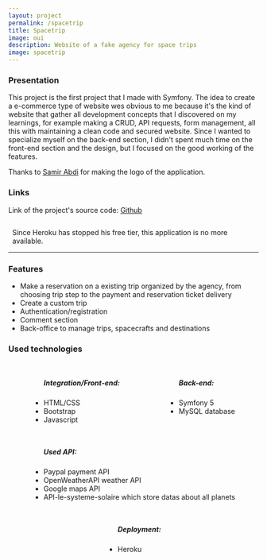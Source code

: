 ```yaml
---
layout: project
permalink: /spacetrip
title: Spacetrip
image: oui
description: Website of a fake agency for space trips
image: spacetrip
---
```


<h3>Presentation</h3>
<p>This project is the first project that I made with Symfony. The idea to create a e-commerce type of website wes obvious to me because it's the kind of website that gather all development concepts that I discovered on my learnings, for example making a CRUD, API requests, form management, all this with maintaining a clean code and secured website. Since I wanted to specialize myself on the back-end section, I didn't spent much time on the front-end section and the design, but I focused on the good working of the features.</p>
<p>Thanks to <a target="_blank" href="https://www.behance.net/samitcourt5917">Samir Abdi</a> for making the logo of the application.</p>
<h3>Links</h3>
<p>Link of the project's source code: <a href="https://github.com/AlexandreRavichandran/Spacetrip" target="_blank" class="icon brands fa-github"><span class="label">Github</span></a></p>  

<div style="display:flex;justify-content:center;margin-top:10px;margin-bottom:10px">
    <em style="margin-bottom:0px;margin-top:6px;margin-right:8px" class="fas fa-exclamation-triangle"></em>
    <p style="margin-bottom:0px;">Since Heroku has stopped his free tier, this application is no more available. </p>
</div>
<hr />
<h3> Features </h3>
<ul>
    <li>Make a reservation on a existing trip organized by the agency, from choosing trip step to the payment and reservation ticket delivery</li>
    <li>Create a custom trip</li>
    <li>Authentication/registration</li>       
    <li>Comment section</li>     
    <li>Back-office to manage trips, spacecrafts and destinations </li>
</ul>

<h3> Used technologies </h3>
<div style="display:flex;justify-content:space-around;flex-wrap:wrap;">
    <ul>
        <h5>Integration/Front-end: </h5>
        <li>HTML/CSS</li>
        <li>Bootstrap</li>
        <li>Javascript</li>
    </ul>
    <ul>
        <h5>Back-end: </h5>
        <li>Symfony 5</li>
        <li>MySQL database</li>
    </ul>
    <ul>
        <h5>Used API: </h5>
        <li>Paypal payment API</li>
        <li>OpenWeatherAPI weather API</li>
        <li>Google maps API</li>
        <li>API-le-systeme-solaire which store datas about all planets</li>
    </ul>
    <ul>
        <h5>Deployment: </h5>
        <li>Heroku</li>
    </ul>
</div>

